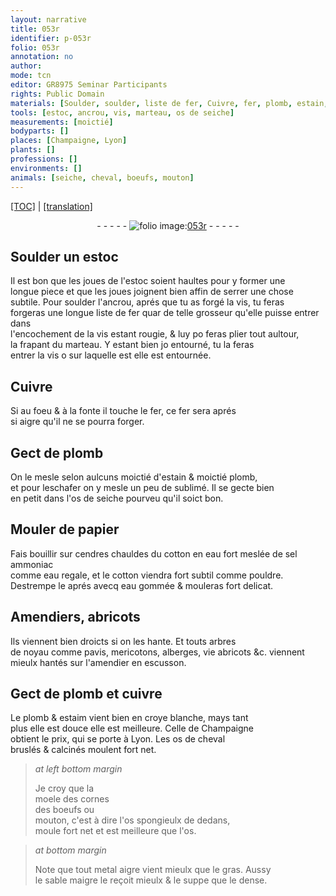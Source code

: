 ```yaml
---
layout: narrative
title: 053r
identifier: p-053r
folio: 053r
annotation: no
author:
mode: tcn
editor: GR8975 Seminar Participants
rights: Public Domain
materials: [Soulder, soulder, liste de fer, Cuivre, fer, plomb, estain, sublimé, os de seiche, papier, cendres, cotton, eau fort, sel ammoniac, eau regale, eau gommée, cuivre, estaim, croye blanche, os de cheval bruslés & calcinés, moele des cornes des boeufs, mouton, os spongieulx, os, metal aigre vient mieulx que le gras, sable maigre le reçoit mieulx & le suppe que le dense]
tools: [estoc, ancrou, vis, marteau, os de seiche]
measurements: [moictié]
bodyparts: []
places: [Champaigne, Lyon]
plants: []
professions: []
environments: []
animals: [seiche, cheval, boeufs, mouton]
---
```


 <p><a href="{{ site.baseurl }}/normalized/">[TOC]</a> | <a href="{{ site.baseurl }}/texts/p-053r_tl/" target="_blank">[translation]</a></p><div class="folio" align="center">- - - - - <a href="http://gallica.bnf.fr/ark:/12148/btv1b10500001g/f111.image" target="_blank"><img src="https://cu-mkp.github.io/2017-workshop-edition/assets/photo-icon.png" alt="folio image: " style="display:inline-block; margin-bottom:-3px;"/>053r</a> - - - - - </div>  
  

## <span class="m">Soulder</span> un <span class="tl">estoc</span>

 
Il est bon que les joues de l'<span class="tl">estoc</span> soient haultes pour y former une<br/> longue piece et que les joues joignent bien affin de serrer une chose<br/> subtile. Pour <span class="m">soulder</span> l'<span class="tl">ancrou</span>, aprés que tu as forgé la <span class="tl">vis</span>, tu <span class="del">feras</span><br/> forgeras une longue <span class="m">liste de fer</span> <span class="del">quar</span> de telle grosseur qu'elle puisse entrer dans<br/> l'encochement de la <span class="tl">vis</span> estant rougie, & luy <span class="del">po</span> feras plier tout aultour,<br/> la frapant du <span class="tl">marteau</span>. Y estant bien <span class="del">jo</span> entourné, tu <span class="del">la</span> feras<br/> entrer la <span class="tl">vis</span> <span class="del">o</span> sur laquelle <span class="del">est</span> elle est entournée.
 
 
  

## <span class="m">Cuivre</span>

 
Si au foeu & à la fonte il touche le <span class="m">fer</span>, ce <span class="m">fer</span> sera aprés<br/> si aigre qu'il ne se pourra forger.
 
 
  

## Gect de <span class="m">plomb</span>

 
On le mesle selon aulcuns <span class="ms">moictié</span> d'<span class="m">estain</span> & <span class="ms">moictié</span> <span class="m">plomb</span>,<br/> et pour lesch<span class="del"><span class="ill"></span></span><span class="add">afer</span> on y mesle un peu de <span class="m">sublimé</span>. Il se gecte bien<br/> en petit dans l'<span class="tl"><span class="m">os de <span class="al">seiche</span></span></span> pourveu qu'il soict bon.
 
 
  

## Mouler de <span class="m">papier</span>

 
Fais bouillir <span class="add">sur <span class="m">cendres</span> chauldes</span> du <span class="m">cotton</span> en <span class="m">eau fort</span> meslée de <span class="m">sel ammoniac</span><br/> co<span class="exp">mm</span>e <span class="m">eau regale</span>, et le <span class="m">cotton</span> viendra fort subtil co<span class="exp">mm</span>e pouldre.<br/> Destrempe le aprés avecq <span class="m">eau gommée</span> & mouleras fort delicat.
 
 
  

## Amendiers, abricots

 
Ils viennent bien droicts si on les hante. Et touts arbres<br/> de noyau co<span class="exp">mm</span>e pavis, mericotons, alberges, <span class="del">vie</span> abricots &<span class="x">c.</span> viennent<br/> mieulx hantés sur l'amendier en escusson.
 
 
  

## Gect de <span class="m">plomb</span> et <span class="m">cuivre</span>

 
Le <span class="m">plomb</span> & <span class="m">estaim</span> vient bien en <span class="m">croye blanche</span>, mays tant<br/> plus elle est douce elle est meilleure. Celle de <span class="pl">Champaigne</span><br/> obtient le prix, qui se porte à <span class="pl">Lyon</span>. Les <span class="m">os de <span class="al">cheval</span><br/> bruslés & calcinés</span> moulent fort net.
 
> *at left bottom margin*
> 
> 
>  Je croy que la<br/> <span class="m">moele des cornes<br/> des <span class="al">boeufs</span></span> ou<br/> <span class="m"><span class="al">mouton</span></span>, c'est à dire l'<span class="m">os spongieulx</span> de dedans,<br/> moule fort net et est meilleure que l'<span class="m">os</span>.
 
> *at bottom margin*
> 
> 
>  Note que tout <span class="m">metal aigre vient mieulx que le gras</span>. Aussy<br/> le <span class="m">sable maigre le reçoit mieulx & le suppe que le dense</span>.
 
 